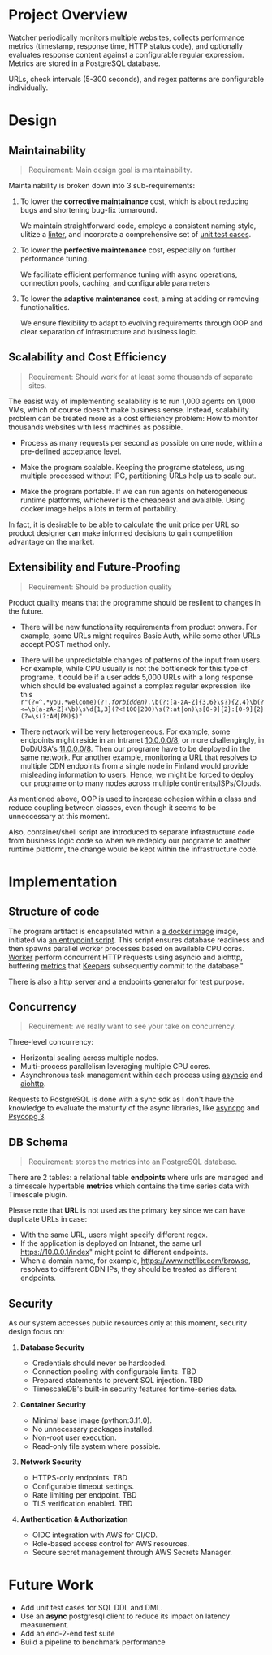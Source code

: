 # Project Overview
Watcher periodically monitors multiple websites, collects performance metrics (timestamp, response time, HTTP status code), and optionally evaluates response content against a configurable regular expression. Metrics are stored in a PostgreSQL database.

URLs, check intervals (5-300 seconds), and regex patterns are configurable individually.

# Design
## Maintainability
> Requirement: Main design goal is maintainability.

Maintainability is broken down into 3 sub-requirements:
1. To lower the **corrective maintainance** cost, which is about reducing bugs and shortening bug-fix turnaround.

    We maintain straightforward code, employe a consistent naming style, ulitize a [linter](./.pylintrc), and incorprate a comprehensive set of [unit test cases](./test/).

2. To lower the **perfective maintenance** cost, especially on further performance tuning.

    We facilitate efficient performance tuning with async operations, connection pools, caching, and configurable parameters

3. To lower the **adaptive maintenance** cost, aiming at adding or removing functionalities.

    We ensure flexibility to adapt to evolving requirements through OOP and clear separation of infrastructure and business logic.

## Scalability and Cost Efficiency
> Requirement: Should work for at least some thousands of separate sites.

The easist way of implementing scalability is to run 1,000 agents on 1,000 VMs, which of course doesn't make business sense. Instead, scalability problem can be treated more as a cost efficiency problem: How to monitor thousands websites with less machines as possible.

- Process as many requests per second as possible on one node, within a pre-defined acceptance level.

- Make the program scalable.
    Keeping the programe stateless, using multiple processed without IPC, partitioning URLs help us to scale out.

- Make the program portable.
    If we can run agents on heterogeneous runtime platforms, whichever is the cheapeast and avaialble. Using docker image helps a lots in term of portability. 


In fact, it is desirable to be able to calculate the unit price per URL so product designer can make informed decisions to gain competition advantage on the market.

## Extensibility and Future-Proofing
> Requirement: Should be production quality

Product quality means that the programme should be resilent to changes in the future.

- There will be new functionality requirements from product onwers.
For example, some URLs might requires Basic Auth, while some other URLs accept POST method only. 

- There will be unpredictable changes of patterns of the input from users. For example, while CPU usually is not the bottleneck for this type of programe, it could be if a user adds 5,000 URLs with a long response which should be evaluated against a complex regular expression like this <code> r"(?=^.*you.*welcome)(?!.*forbidden).*\b(?:[a-zA-Z]{3,6}\s?){2,4}\b(?<=\b[a-zA-Z]+\b)\s\d{1,3}(?<!100|200)\s(?:at|on)\s[0-9]{2}:[0-9]{2}(?=\s(?:AM|PM)$)"</code>

- There network will be very heterogeneous.
For example, some endpoints might reside in an Intranet [10.0.0.0/8](https://en.wikipedia.org/wiki/Private_network), or more challengingly, in DoD/USA's [11.0.0.0/8](https://news.ycombinator.com/item?id=10006534). Then our programe have to be deployed in the same network.
For another example, monitoring a URL that resolves to multiple CDN endpoints from a single node in Finland would provide misleading information to users. Hence, we might be forced to deploy our programe onto many nodes across multiple continents/ISPs/Clouds.

As mentioned above, OOP is used to increase cohesion within a class and reduce coupling between classes, even though it seems to be unneccessary at this moment.

Also, container/shell script are introduced to separate infrastructure code from business logic code so when we redeploy our programe to another runtime platform, the change would be kept within the infrastructure code.


# Implementation
## Structure of code
The program artifact is encapsulated within a [a docker image](./Dockerfile) image, initiated via [an entrypoint script](./entrypoint.sh). This script ensures database readiness and then spawns parallel worker processes based on available CPU cores. [Worker](./src/worker.py) perform concurrent HTTP requests using asyncio and aiohttp, buffering [metrics](./src/metrics.py) that [Keepers](./src/Keeper.py) subsequently commit to the database."

There is also a http server and a endpoints generator for test purpose.

## Concurrency 
> Requirement: we really want to see your take on concurrency.

Three-level concurrency:

- Horizontal scaling across multiple nodes.
- Multi-process parallelism leveraging multiple CPU cores.
- Asynchronous task management within each process using [asyncio](https://docs.python.org/3/library/asyncio.html) and [aiohttp](https://docs.aiohttp.org/en/stable/).


Requests to PostgreSQL is done with a sync sdk as I don't have the knowledge to evaluate the maturity of the async libraries, like [asyncpg](https://github.com/MagicStack/asyncpg) and [Psycopg 3](https://www.psycopg.org/psycopg3/docs/advanced/async.html).

## DB Schema
> Requirement: stores the metrics into an PostgreSQL database.

There are 2 tables: a relational table **endpoints** where urls are managed and a timescale hypertable **metrics** which contains the time series data with Timescale plugin.

Please note that **URL** is not used as the primary key since we can have duplicate URLs in case:
- With the same URL, users might specify different regex. 
- If the application is deployed on Intranet, the same url https://10.0.0.1/index" might point to different endpoints.
- When a domain name, for example, https://www.netflix.com/browse, resolves to different CDN IPs, they should be treated as different endpoints.

## Security
As our system accesses public resources only at this moment, security design focus on:

1. **Database Security**
   - Credentials should never be hardcoded.
   - Connection pooling with configurable limits. TBD
   - Prepared statements to prevent SQL injection. TBD
   - TimescaleDB's built-in security features for time-series data.

2. **Container Security**
   - Minimal base image (python:3.11.0).
   - No unnecessary packages installed.
   - Non-root user execution.
   - Read-only file system where possible.

3. **Network Security**
   - HTTPS-only endpoints. TBD
   - Configurable timeout settings.
   - Rate limiting per endpoint. TBD
   - TLS verification enabled. TBD

4. **Authentication & Authorization**
   - OIDC integration with AWS for CI/CD.
   - Role-based access control for AWS resources.
   - Secure secret management through AWS Secrets Manager.


# Future Work
- Add unit test cases for SQL DDL and DML.
- Use an **async** postgresql client to reduce its impact on latency measurement.
- Add an end-2-end test suite
- Build a pipeline to benchmark performance
